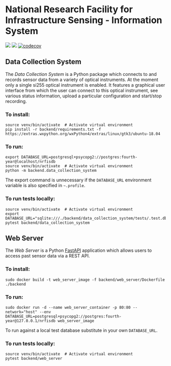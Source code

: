 # National Research Facility for Infrastructure Sensing - Information System
![](https://github.com/lawrence-b/nrfis/workflows/Data%20Collection%20System/badge.svg)
![](https://github.com/lawrence-b/nrfis/workflows/Web%20Server/badge.svg)
[![codecov](https://codecov.io/gh/lawrence-b/nrfis/branch/master/graph/badge.svg?token=yzF2kxTgQs)](https://codecov.io/gh/lawrence-b/nrfis)

## Data Collection System

The _Data Collection System_ is a Python package which connects to and records sensor data from a variety of optical instruments. At the moment only a single si255 optical instrument is enabled. It features a graphical user interface from which the user can connect to this optical instrument, see various status information, upload a particular configuration and start/stop recording.

### To install:
```
source venv/bin/activate  # Activate virtual environment
pip install -r backend/requirements.txt -f https://extras.wxpython.org/wxPython4/extras/linux/gtk3/ubuntu-18.04
```

### To run:
```
export DATABASE_URL=postgresql+psycopg2://postgres:fourth-year@localhost/nrfisdb
source venv/bin/activate  # Activate virtual environment
python -m backend.data_collection_system
```

The export command is unnecessary if the `DATABASE_URL` environment variable is also specified in `~.profile`.

### To run tests locally:
```
source venv/bin/activate  # Activate virtual environment
export DATABASE_URL="sqlite:///./backend/data_collection_system/tests/.test.db"
pytest backend/data_collection_system
```

## Web Server

The _Web Server_ is a Python [FastAPI](https://fastapi.tiangolo.com) application which allows users to access past sensor data via a REST API.

### To install:
```
sudo docker build -t web_server_image -f backend/web_server/Dockerfile ./backend
```

### To run:
```
sudo docker run -d --name web_server_container -p 80:80 --network="host" --env DATABASE_URL=postgresql+psycopg2://postgres:fourth-year@127.0.0.1/nrfisdb web_server_image
```
To run against a local test database substitute in your own `DATABASE_URL`.

### To run tests locally:
```
source venv/bin/activate  # Activate virtual environment
pytest backend/web_server
```